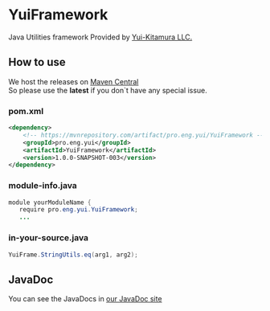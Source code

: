 # YuiFramework
Java Utilities framework 
Provided by [Yui-Kitamura LLC.](https://yui.eng.pro/llc/)  

## How to use
We host the releases on [Maven Central](https://mvnrepository.com/artifact/pro.eng.yui/YuiFramework)  
So please use the **latest** if you don`t have any special issue.

### pom.xml
```xml
<dependency>
    <!-- https://mvnrepository.com/artifact/pro.eng.yui/YuiFramework -->
    <groupId>pro.eng.yui</groupId>
    <artifactId>YuiFramework</artifactId>
    <version>1.0.0-SNAPSHOT-003</version>
</dependency>
```
### module-info.java
```java
module yourModuleName {
   require pro.eng.yui.YuiFramework;
   ...
```
### in-your-source.java
```java
YuiFrame.StringUtils.eq(arg1, arg2);
```

## JavaDoc
You can see the JavaDocs in [our JavaDoc site](https://yui-kitamurallc.github.io/YuiFramework/)  

